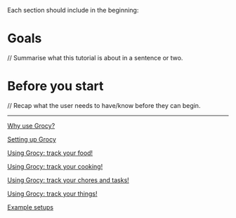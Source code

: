 Each section should include in the beginning:
# Goals
// Summarise what this tutorial is about in a sentence or two.

# Before you start
// Recap what the user needs to have/know before they can begin.

---

[Why use Grocy?](tutorials/why.md)

[Setting up Grocy](tutorials/setup.md)

[Using Grocy: track your food!](tutorials/food.md)

[Using Grocy: track your cooking!](tutorials/cooking.md)

[Using Grocy: track your chores and tasks!](tutorials/chores.md)

[Using Grocy: track your things!](tutorials/things.md)

[Example setups](/examples/examples.md)
